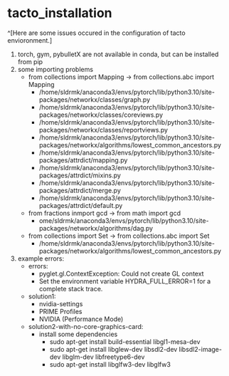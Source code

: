 # tacto_installation
^[Here are some issues occured in the configuration of tacto envioronment.]
1. torch, gym, pybulletX are not available in conda, but can be installed from pip
2. some importing problems
	- from collections import Mapping $\rightarrow$ from collections.abc import Mapping
		- /home/sldrmk/anaconda3/envs/pytorch/lib/python3.10/site-packages/networkx/classes/graph.py
		- /home/sldrmk/anaconda3/envs/pytorch/lib/python3.10/site-packages/networkx/classes/coreviews.py
		- /home/sldrmk/anaconda3/envs/pytorch/lib/python3.10/site-packages/networkx/classes/reportviews.py
		- /home/sldrmk/anaconda3/envs/pytorch/lib/python3.10/site-packages/networkx/algorithms/lowest_common_ancestors.py
		- /home/sldrmk/anaconda3/envs/pytorch/lib/python3.10/site-packages/attrdict/mapping.py
		- /home/sldrmk/anaconda3/envs/pytorch/lib/python3.10/site-packages/attrdict/mixins.py
		- /home/sldrmk/anaconda3/envs/pytorch/lib/python3.10/site-packages/attrdict/merge.py
		- /home/sldrmk/anaconda3/envs/pytorch/lib/python3.10/site-packages/attrdict/default.py
	- from fractions inmport gcd $\rightarrow$ from math import gcd
		- ome/sldrmk/anaconda3/envs/pytorch/lib/python3.10/site-packages/networkx/algorithms/dag.py
	- from collections import Set $\rightarrow$ from collections.abc import Set
		- /home/sldrmk/anaconda3/envs/pytorch/lib/python3.10/site-packages/networkx/algorithms/lowest_common_ancestors.py
3. example errors:
	- errors:
		- pyglet.gl.ContextException: Could not create GL context
		- Set the environment variable HYDRA_FULL_ERROR=1 for a complete stack trace.
	- solution1:
		- nvidia-settings
		- PRIME Profiles
		- NVIDIA (Performance Mode)
	- solution2-with-no-core-graphics-card:
		- install some dependencies
			- sudo apt-get install build-essential libgl1-mesa-dev
			- sudo apt-get install libglew-dev libsdl2-dev libsdl2-image-dev libglm-dev libfreetype6-dev
			- sudo apt-get install libglfw3-dev libglfw3

